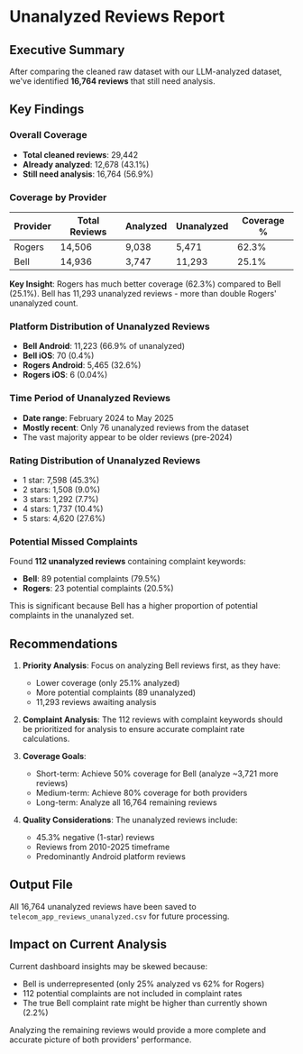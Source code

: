 # Unanalyzed Reviews Report

## Executive Summary

After comparing the cleaned raw dataset with our LLM-analyzed dataset, we've identified **16,764 reviews** that still need analysis.

## Key Findings

### Overall Coverage
- **Total cleaned reviews**: 29,442
- **Already analyzed**: 12,678 (43.1%)
- **Still need analysis**: 16,764 (56.9%)

### Coverage by Provider
| Provider | Total Reviews | Analyzed | Unanalyzed | Coverage % |
|----------|--------------|----------|------------|------------|
| Rogers   | 14,506       | 9,038    | 5,471      | 62.3%      |
| Bell     | 14,936       | 3,747    | 11,293     | 25.1%      |

**Key Insight**: Rogers has much better coverage (62.3%) compared to Bell (25.1%). Bell has 11,293 unanalyzed reviews - more than double Rogers' unanalyzed count.

### Platform Distribution of Unanalyzed Reviews
- **Bell Android**: 11,223 (66.9% of unanalyzed)
- **Bell iOS**: 70 (0.4%)
- **Rogers Android**: 5,465 (32.6%)
- **Rogers iOS**: 6 (0.04%)

### Time Period of Unanalyzed Reviews
- **Date range**: February 2024 to May 2025
- **Mostly recent**: Only 76 unanalyzed reviews from the dataset
- The vast majority appear to be older reviews (pre-2024)

### Rating Distribution of Unanalyzed Reviews
- 1 star: 7,598 (45.3%)
- 2 stars: 1,508 (9.0%)
- 3 stars: 1,292 (7.7%)
- 4 stars: 1,737 (10.4%)
- 5 stars: 4,620 (27.6%)

### Potential Missed Complaints
Found **112 unanalyzed reviews** containing complaint keywords:
- **Bell**: 89 potential complaints (79.5%)
- **Rogers**: 23 potential complaints (20.5%)

This is significant because Bell has a higher proportion of potential complaints in the unanalyzed set.

## Recommendations

1. **Priority Analysis**: Focus on analyzing Bell reviews first, as they have:
   - Lower coverage (only 25.1% analyzed)
   - More potential complaints (89 unanalyzed)
   - 11,293 reviews awaiting analysis

2. **Complaint Analysis**: The 112 reviews with complaint keywords should be prioritized for analysis to ensure accurate complaint rate calculations.

3. **Coverage Goals**:
   - Short-term: Achieve 50% coverage for Bell (analyze ~3,721 more reviews)
   - Medium-term: Achieve 80% coverage for both providers
   - Long-term: Analyze all 16,764 remaining reviews

4. **Quality Considerations**: The unanalyzed reviews include:
   - 45.3% negative (1-star) reviews
   - Reviews from 2010-2025 timeframe
   - Predominantly Android platform reviews

## Output File

All 16,764 unanalyzed reviews have been saved to `telecom_app_reviews_unanalyzed.csv` for future processing.

## Impact on Current Analysis

Current dashboard insights may be skewed because:
- Bell is underrepresented (only 25% analyzed vs 62% for Rogers)
- 112 potential complaints are not included in complaint rates
- The true Bell complaint rate might be higher than currently shown (2.2%)

Analyzing the remaining reviews would provide a more complete and accurate picture of both providers' performance.